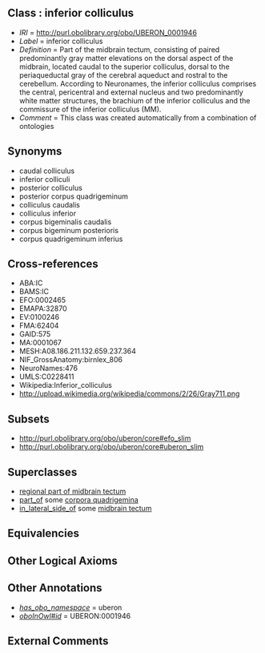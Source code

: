 
## Class : inferior colliculus

 * *IRI* = http://purl.obolibrary.org/obo/UBERON_0001946
 * *Label* = inferior colliculus
 * *Definition* = Part of the midbrain tectum, consisting of paired predominantly gray matter elevations on the dorsal aspect of the midbrain, located caudal to the superior colliculus, dorsal to the periaqueductal gray of the cerebral aqueduct and rostral to the cerebellum. According to Neuronames, the inferior colliculus comprises the central, pericentral and external nucleus and two predominantly white matter structures, the brachium of the inferior colliculus and the commissure of the inferior colliculus (MM).
 * *Comment* = This class was created automatically from a combination of ontologies

## Synonyms

 * caudal colliculus
 * inferior colliculi
 * posterior colliculus
 * posterior corpus quadrigeminum
 * colliculus caudalis
 * colliculus inferior
 * corpus bigeminalis caudalis
 * corpus bigeminum posterioris
 * corpus quadrigeminum inferius

## Cross-references

 * ABA:IC
 * BAMS:IC
 * EFO:0002465
 * EMAPA:32870
 * EV:0100246
 * FMA:62404
 * GAID:575
 * MA:0001067
 * MESH:A08.186.211.132.659.237.364
 * NIF_GrossAnatomy:birnlex_806
 * NeuroNames:476
 * UMLS:C0228411
 * Wikipedia:Inferior_colliculus
 * http://upload.wikimedia.org/wikipedia/commons/2/26/Gray711.png

## Subsets

 * http://purl.obolibrary.org/obo/uberon/core#efo_slim
 * http://purl.obolibrary.org/obo/uberon/core#uberon_slim

## Superclasses

 * [regional part of midbrain tectum](../../UBERON/66/UBERON_0002966.md)
 * [part_of](../../BFO/50/BFO_0000050.md) some [corpora quadrigemina](../../UBERON/59/UBERON_0002259.md)
 * [in_lateral_side_of](../../BSPO/26/BSPO_0000126.md) some [midbrain tectum](../../UBERON/14/UBERON_0002314.md)

## Equivalencies


## Other Logical Axioms


## Other Annotations

 * *[has_obo_namespace](../../ce/oboInOwl#hasOBONamespace.md)* = uberon
 * *[oboInOwl#id](../../id/oboInOwl#id.md)* = UBERON:0001946

## External Comments

